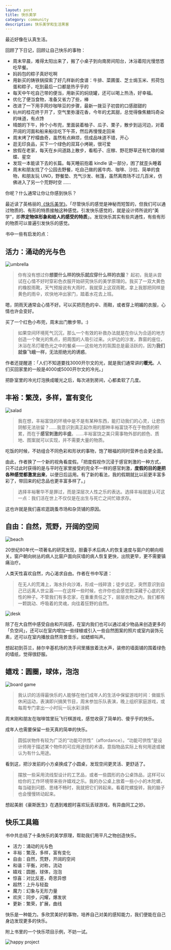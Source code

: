 ```yaml
---
layout: post
title: 快乐美学
category: community
description: 快乐美学和生活黑客
---
```


最近好像在认真生活。

回顾了下日记，回顾让自己快乐的事物：

- 周末早晨，难得太阳出来了，搬了小桌子到向南房间阳台，沐浴着阳光慢悠悠吃早餐。
- 妈妈包的粽子真好吃啊
- 用新买的铸铁锅探索了好几样新的食谱：牛排、菜圃蛋、芝士焗玉米、煎荷包蛋和粽子，吃到最后一口都是热乎乎的
- 每天中午吃自己带的便当，用新买的焖烧罐，还可以喝上热汤，好幸福。
- 优化了便当食物，准备又省力了些，棒
- 改进了一下用手网炒咖啡豆的步骤，最新一拨豆子初尝的口感甜甜的
- 杭州的桂花终于开了，空气里弥漫花香，今年的尤其甜，总觉得像焦糖玛奇朵的味道，有点馋
- 晴朗的下午，拎个小布兜，里面装着柚子、瓜子、栗子，散步到运河边，对着开阔的河面和船来船往吃下午茶，然后再慢慢走回来
- 周末烤了柠檬曲奇，虽然有点麻烦，但成品味道不错，开心
- 逛无印良品，买下一个绿色的双耳小烤碗，很可爱
- 放假在老家，每天在乡间道路上散步，看稻子、庄稼、野花野草还有忙碌的蝴蝶、星空
- 发现一本能读下去的长篇。每天睡前抱着 kindle 读一部分，困了就歪头睡着
- 周末和朋友找了个公园去野餐，吃自己做的酱牛肉、咖啡、沙拉、简单的食物，和朋友玩 UNO，野餐垫、充气沙发、帐篷，虽然离商场不过几百米，仿佛进入了另一个荒野时空
......

你呢？什么通常让你让你感到快乐？

最近读了英格丽的[《快乐美学》](https://book.douban.com/subject/35549911/)。「尽管快乐的感觉是神秘而短暂的，但我们可以通过物质的、有形的特质接触这种感觉。引发快乐感觉的，就是设计师所说的“美学”，即**界定物体形象和给人的感受的特质**」。发现快乐其实有些共通性，有些有形的物质可以普遍引发快乐的感觉。

书中一些有启发的点：

## 活力：涌动的光与色

![umbrella](https://rachelblogimgs.oss-cn-hangzhou.aliyuncs.com/211028/umbrella.jpg)

> 你有没有想过你**想要什么样的快乐就应穿什么样的衣服**？
> 起初，我是从尝试在心情不好时穿彩色衣服开始研究快乐的美学原理的。我买了一双大黄色的橡胶雨靴，天气预报说有大雨时，我就穿上这双雨靴，拿上我那把同样是黄色的雨伞，欢快地冲出家门，踏着水花去上班。

嗯，阴雨天通常会心情不好。可以买把亮色的伞、雨鞋，或者穿上明媚的衣服，心情也许会变好。

买了一个红色小布兜，周末出门散步带。:)

> 如果空间环境死气沉沉，那么一个有效的补救办法就是在你认为合适的地方创造一个聚光的焦点，把周围的人吸引过来。火炉边的沙发，靠窗的座位，沐浴在吊灯暖色光之中的餐桌——这些地方的氛围总是最活跃的，因为**我们就像飞蛾一样，无法拒绝光的诱惑**。

作者还提醒道：「人们不知道要找3000开尔文的光，就是我们通常讲的**暖光**。人们买回家里的一般是4000或5000开尔文的冷光。」

把卧室里的冷光灯泡换成暖光之后，每次进到房间，心都柔软了几度。

## 丰裕：繁茂，多样，富有变化

![salad](https://rachelblogimgs.oss-cn-hangzhou.aliyuncs.com/211028/salad.jpg)

> 我在想，丰裕富饶的环境中是不是有某种东西，能打动我们的心灵，让悲伤阴郁无法驻留？……我意识到真正起作用的那种丰裕富饶不在于物质的积累，而在于**感官刺激的丰盛**。……丰裕富饶之美只需事物外部的颜色、质地、图案就可以实现，并不需要大量的物质。

吃饭的时候，不妨组合不同色彩和形状的事物，饱了眼福的同时营养也会更全面。

由此，作者换了一个新的视角看度假。「把度假视作沉浸于感官刺激的一种方式，只不过此时获得的是与平时在家里接受的完全不一样的感官刺激，**度假的目的是把各种感觉都激发出来**，以便日后运用。有了新的看法，我的假期就比以前更丰富多彩了，带回来的纪念品也更丰富多样了。」

> 选择丰裕奢华不是罪过，而是深层次人性之乐的表达。选择丰裕就是认可这一点：我们活在世上不仅仅是在出生与死亡之间忙碌求存。

这也许就是我们喜欢逛跳蚤市场和杂货铺的原因。

## 自由：自然，荒野，开阔的空间

![beach](https://rachelblogimgs.oss-cn-hangzhou.aliyuncs.com/211028/beach.jpg)

20世纪80年代一项著名的研究发现，胆囊手术后病人的恢复速度与窗户的朝向相关。窗户朝向树丛的病人比窗户面向灰墙的病人恢复更快，出院更早，更不需要镇痛治疗。

人类天性喜欢自然，内心渴求自由。作者在书中写道：

> 在无人的荒滩上，海水扑向沙滩，形成一线碎浪；徒步远足，突然意识到自己已远离人世尘嚣——在这样一些时候，也许你也会感觉到深藏于心底的天性的种子。不管我们有多恋家，在重重责任之下，层层衣物之内，我们都有一颗跳动、呼吸着的灵魂，向往着狂野的自然。

![desk](https://rachelblogimgs.oss-cn-hangzhou.aliyuncs.com/211028/desk.jpg)

除了在大自然中感受自由和开阔感，在室内我们也可以通过减少物品来创造更多的「负空间」，还可以在室内增加一些绿植或引入一些自然图案的照片或室内装饰元素，还可以在室内播放自然背景音乐，如蟋蟀叫声。

想起初到芬兰，赫尔辛基机场的洗手间里播放着流水声，装修的墙面铺的围着绿色的墙纸，觉得很舒服。

## 嬉戏：圆圈，球体，泡泡

![board game](https://rachelblogimgs.oss-cn-hangzhou.aliyuncs.com/211028/board.jpg)

> 我认识的活得最快乐的人能够在他们成年人的生活中保留游戏时间：做娱乐休闲运动，表演即兴搞笑节目，周末参加乐队表演，晚上组织家庭游戏，或每周专门拿出一小时玩一玩水彩涂鸦

周末刚和朋友在咖啡馆里玩飞行棋游戏，感觉收获了简单的、傻乎乎的快乐。

成年人也需要保留一些天真的简单的快乐。

> 圆弧状物件有较为广泛的“功能可供性”（affordance）。“功能可供性”是设计师用于描述某个物件的可应用途径的术语，意指物品实际上有何用途或被认为有什么用途。

看到这，把沙发前的小方桌换成了小圆桌，发现空间更灵活、更舒适了。

> 摆放一些采用流线型设计的工艺品，或者一些圆形的办公桌饰品，这样可以给你的工作环境带来些许嬉戏之乐。我的办公桌上放着一些小小的木陀螺，每当碰到问题、思绪不畅时，我就把它们转起来。看着陀螺旋转，我的脑子也会慢慢转动起来。

想起美剧《豪斯医生》在遇到难题时喜欢玩丢球游戏，有异曲同工之妙。

## 快乐工具箱

书中共总结了十条快乐的美学原理，帮助我们用平凡之物创造快乐。

- 活力：涌动的光与色
- 丰裕：繁茂，多样，富有变化
- 自由：自然，荒野，开阔的空间
- 和谐：平衡，对称，流动
- 嬉戏：圆圈，球体，泡泡
- 惊喜：对比反差，奇思异想
- 超然：上升与轻盈 
- 魔力：幻象与无形力量
- 欢庆：同步，闪耀，爆发状
- 更新：繁荣，扩展，曲线

快乐是一种能力。多欣赏美好的事物，培养自己对美的感知能力，我们便能在自己身边发现更多的快乐。

附上书里的一个快乐项目示例，不妨一试。

![happy project](https://rachelblogimgs.oss-cn-hangzhou.aliyuncs.com/211028/happy-project.jpg)


